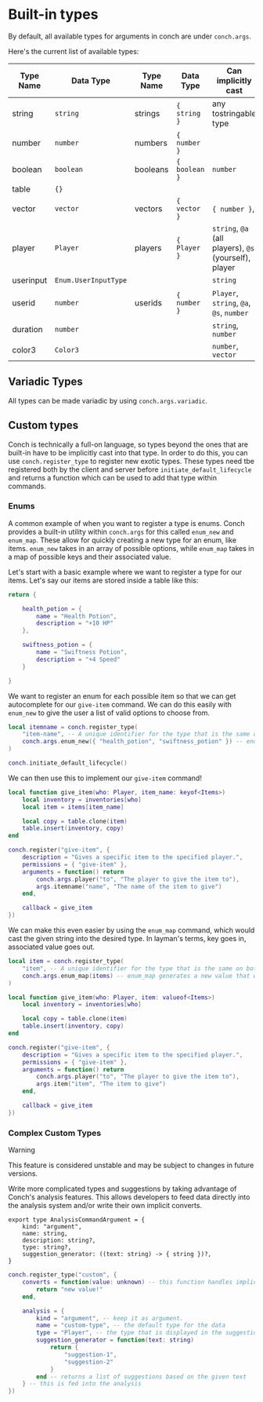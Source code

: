 # Built-in types

By default, all available types for arguments in conch are under `conch.args`.

Here's the current list of available types:

| Type Name | Data Type | Type Name | Data Type     | Can implicitly cast               |
| --------- | --------- | --------- | ------------- | --------------------------------- |
| string    | `string`  | strings   | `{ string }`  | any tostringable type             |
| number    | `number`  | numbers   | `{ number }`  |                                   |
| boolean   | `boolean` | booleans  | `{ boolean }` | `number`                          |
| table     | `{}`      |           |               |                                   |
| vector    | `vector`  | vectors   | `{ vector }`  | `{ number }`,                     |
| player    | `Player`  | players   | `{ Player }`  | `string`, `@a` (all players), `@s` (yourself), player |
| userinput | `Enum.UserInputType` |			|				| `string` |
| userid | `number` | userids | `{ number }` | `Player`, `string`, `@a`, `@s`, `number` |
| duration | `number` |  | | `string`, `number` |
| color3 | `Color3` |  | | `number`, `vector` |

## Variadic Types

All types can be made variadic by using `conch.args.variadic`.

## Custom types

Conch is technically a full-on language, so types beyond the ones that are built-in have to be implicitly cast into that type. In order to do this, you can use `conch.register_type` to register new exotic types. These types need tbe registered both by the client and server before `initiate_default_lifecycle` and returns a function which can be used to add that type within commands.

### Enums

A common example of when you want to register a type is enums. Conch provides a built-in utility within `conch.args` for this called `enum_new` and `enum_map`. These allow for quickly creating a new type for an enum, like items. `enum_new` takes in an array of possible options, while `enum_map` takes in a map of possible keys and their associated value.

Let's start with a basic example where we want to register a type for our items. Let's say our items are stored inside a table like this:

```lua
return {

	health_potion = {
		name = "Health Potion",
		description = "+10 HP"
	},

	swiftness_potion = {
		name = "Swiftness Potion",
		description = "+4 Speed"
	}

}
```

We want to register an enum for each possible item so that we can get autocomplete for our `give-item` command. We can do this easily with `enum_new` to give the user a list of valid options to choose from.

```lua
local itemname = conch.register_type(
	"item-name", -- A unique identifier for the type that is the same on both server and client
	conch.args.enum_new({ "health_potion", "swiftness_potion" }) -- enum_new generates a new value that we can pass into our register_type.
)

conch.initiate_default_lifecycle()
```

We can then use this to implement our `give-item` command!

```lua
local function give_item(who: Player, item_name: keyof<Items>)
	local inventory = inventories[who]
	local item = items[item_name]

	local copy = table.clone(item)
	table.insert(inventory, copy)
end

conch.register("give-item", {
	description = "Gives a specific item to the specified player.",
	permissions = { "give-item" },
	arguments = function() return
		conch.args.player("to", "The player to give the item to"),
		args.itemname("name", "The name of the item to give")
	end,

	callback = give_item
})
```

We can make this even easier by using the `enum_map` command, which would cast the given string into the desired type. In layman's terms, key goes in, associated value goes out.

```lua
local item = conch.register_type(
	"item", -- A unique identifier for the type that is the same on both server and client
	conch.args.enum_map(items) -- enum_map generates a new value that we can pass into our register_type.
)
```


```lua
local function give_item(who: Player, item: valueof<Items>)
	local inventory = inventories[who]

	local copy = table.clone(item)
	table.insert(inventory, copy)
end

conch.register("give-item", {
	description = "Gives a specific item to the specified player.",
	permissions = { "give-item" },
	arguments = function() return
		conch.args.player("to", "The player to give the item to"),
		args.item("item", "The item to give")
	end,

	callback = give_item
})
```

### Complex Custom Types

> [!WARNING]
> This feature is considered unstable and may be subject to changes in future versions.

Write more complicated types and suggestions by taking advantage of Conch's analysis features. This allows developers to feed data directly into the analysis system and/or write their own implicit converts.

```luau
export type AnalysisCommandArgument = {
	kind: "argument",
	name: string,
	description: string?,
	type: string?,
	suggestion_generator: ((text: string) -> { string })?,
}
```

```lua
conch.register_type("custom", {
	converts = function(value: unknown) -- this function handles implicit converts. it converts the given value into another value and is only fed into the function.
		return "new value!"
	end,

	analysis = {
		kind = "argument", -- keep it as argument.
		name = "custom-type", -- the default type for the data
		type = "Player", -- the type that is displayed in the suggestions ui
		suggestion_generator = function(text: string)
			return {
				"suggestion-1",
				"suggestion-2"
			}
		end -- returns a list of suggestions based on the given text
	} -- this is fed into the analysis
})